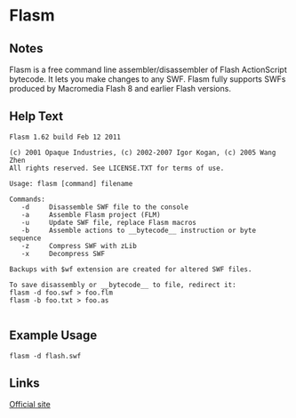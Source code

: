 # Flasm

Notes
-------
Flasm is a free command line assembler/disassembler of Flash ActionScript bytecode. 
It lets you make changes to any SWF. Flasm fully supports SWFs produced by Macromedia Flash 8 and earlier Flash versions.

Help Text
-------
```
Flasm 1.62 build Feb 12 2011

(c) 2001 Opaque Industries, (c) 2002-2007 Igor Kogan, (c) 2005 Wang Zhen
All rights reserved. See LICENSE.TXT for terms of use.

Usage: flasm [command] filename

Commands:
   -d     Disassemble SWF file to the console
   -a     Assemble Flasm project (FLM)
   -u     Update SWF file, replace Flasm macros
   -b     Assemble actions to __bytecode__ instruction or byte sequence
   -z     Compress SWF with zLib
   -x     Decompress SWF

Backups with $wf extension are created for altered SWF files.

To save disassembly or __bytecode__ to file, redirect it:
flasm -d foo.swf > foo.flm
flasm -b foo.txt > foo.as


```

Example Usage
-------


```
flasm -d flash.swf
```

Links
-------
[Official site](http://www.nowrap.de/flasm)
